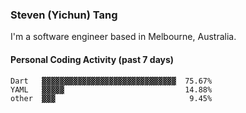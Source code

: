 ### Steven (Yichun) Tang

I'm a software engineer based in Melbourne, Australia.

#### Personal Coding Activity (past 7 days)
```
Dart   ▓▓▓▓▓▓▓▓▓▓▓▓▓▓▓▓▓▓▓▓▓▓▓▓▓▓▓▓▓▓  75.67%
YAML   ▓▓▓▓▓                           14.88%
other  ▓▓▓                              9.45%
```
